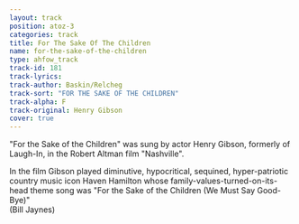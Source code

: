 ```yaml
---
layout: track
position: atoz-3
categories: track
title: For The Sake Of The Children
name: for-the-sake-of-the-children
type: ahfow_track
track-id: 181
track-lyrics: 
track-author: Baskin/Relcheg
track-sort: "FOR THE SAKE OF THE CHILDREN"
track-alpha: F
track-original: Henry Gibson
cover: true
---
```

"For the Sake of the Children" was sung by actor Henry Gibson, formerly of Laugh-In, in the Robert Altman film "Nashville". 

In the film Gibson played diminutive, hypocritical, sequined, hyper-patriotic country music icon Haven Hamilton whose family-values-turned-on-its-head theme song was "For the Sake of the Children (We Must Say Good-Bye)"  
(Bill Jaynes)
